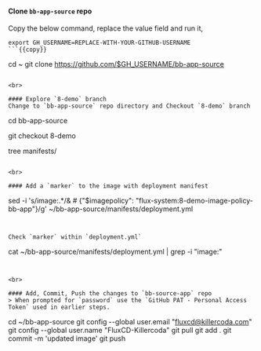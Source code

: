 #### Clone `bb-app-source` repo
Copy the below command, replace the value field and run it,

```
export GH_USERNAME=REPLACE-WITH-YOUR-GITHUB-USERNAME
```{{copy}}

```
cd ~
git clone https://github.com/$GH_USERNAME/bb-app-source
```{{exec}}

<br>

#### Explore `8-demo` branch 
Change to `bb-app-source` repo directory and Checkout `8-demo` branch

```
cd bb-app-source

git checkout 8-demo

tree manifests/
```{{exec}}

<br>

#### Add a `marker` to the image with deployment manifest

```
sed -i 's/image:.*/&  # {"$imagepolicy": "flux-system:8-demo-image-policy-bb-app"}/g' ~/bb-app-source/manifests/deployment.yml
```{{exec}}


Check `marker` within `deployment.yml`

```
cat ~/bb-app-source/manifests/deployment.yml | grep -i "image:"
```{{exec}}


<br>

#### Add, Commit, Push the changes to `bb-source-app` repo
> When prompted for `password` use the `GitHub PAT - Personal Access Token` used in earlier steps.

```
cd ~/bb-app-source
git config --global user.email "fluxcd@killercoda.com"
git config --global user.name "FluxCD-Killercoda"
git pull
git add .
git commit -m 'updated image'
git push
```{{exec}}